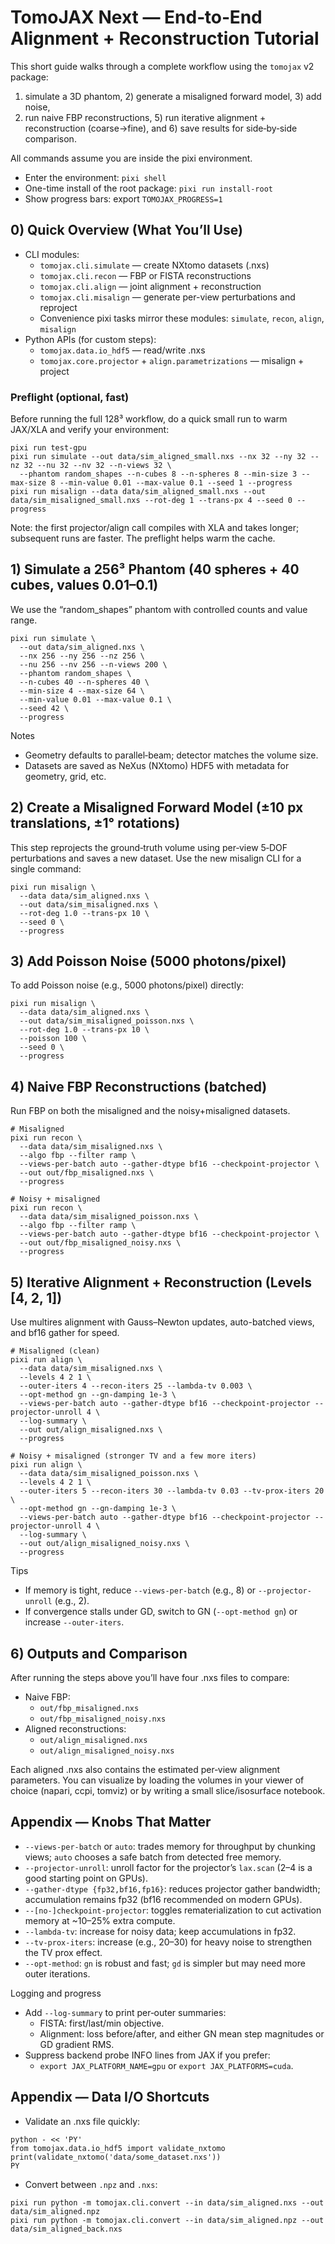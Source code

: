 # TomoJAX Next — End‑to‑End Alignment + Reconstruction Tutorial

This short guide walks through a complete workflow using the `tomojax` v2 package:

1) simulate a 3D phantom, 2) generate a misaligned forward model, 3) add noise,
4) run naive FBP reconstructions, 5) run iterative alignment + reconstruction
(coarse→fine), and 6) save results for side‑by‑side comparison.

All commands assume you are inside the pixi environment.

- Enter the environment: `pixi shell`
- One-time install of the root package: `pixi run install-root`
- Show progress bars: export `TOMOJAX_PROGRESS=1`


## 0) Quick Overview (What You’ll Use)

- CLI modules:
  - `tomojax.cli.simulate` — create NXtomo datasets (.nxs)
  - `tomojax.cli.recon` — FBP or FISTA reconstructions
  - `tomojax.cli.align` — joint alignment + reconstruction
  - `tomojax.cli.misalign` — generate per-view perturbations and reproject
  - Convenience pixi tasks mirror these modules: `simulate`, `recon`, `align`, `misalign`
- Python APIs (for custom steps):
  - `tomojax.data.io_hdf5` — read/write .nxs
  - `tomojax.core.projector` + `align.parametrizations` — misalign + project

### Preflight (optional, fast)

Before running the full 128³ workflow, do a quick small run to warm JAX/XLA and
verify your environment:

```
pixi run test-gpu
pixi run simulate --out data/sim_aligned_small.nxs --nx 32 --ny 32 --nz 32 --nu 32 --nv 32 --n-views 32 \
  --phantom random_shapes --n-cubes 8 --n-spheres 8 --min-size 3 --max-size 8 --min-value 0.01 --max-value 0.1 --seed 1 --progress
pixi run misalign --data data/sim_aligned_small.nxs --out data/sim_misaligned_small.nxs --rot-deg 1 --trans-px 4 --seed 0 --progress
```

Note: the first projector/align call compiles with XLA and takes longer; subsequent
runs are faster. The preflight helps warm the cache.


## 1) Simulate a 256³ Phantom (40 spheres + 40 cubes, values 0.01–0.1)

We use the “random_shapes” phantom with controlled counts and value range.

```
pixi run simulate \
  --out data/sim_aligned.nxs \
  --nx 256 --ny 256 --nz 256 \
  --nu 256 --nv 256 --n-views 200 \
  --phantom random_shapes \
  --n-cubes 40 --n-spheres 40 \
  --min-size 4 --max-size 64 \
  --min-value 0.01 --max-value 0.1 \
  --seed 42 \
  --progress
```

Notes
- Geometry defaults to parallel‑beam; detector matches the volume size.
- Datasets are saved as NeXus (NXtomo) HDF5 with metadata for geometry, grid, etc.


## 2) Create a Misaligned Forward Model (±10 px translations, ±1° rotations)

This step reprojects the ground‑truth volume using per‑view 5‑DOF perturbations
and saves a new dataset. Use the new misalign CLI for a single command:

```
pixi run misalign \
  --data data/sim_aligned.nxs \
  --out data/sim_misaligned.nxs \
  --rot-deg 1.0 --trans-px 10 \
  --seed 0 \
  --progress
```


## 3) Add Poisson Noise (5000 photons/pixel)

To add Poisson noise (e.g., 5000 photons/pixel) directly:

```
pixi run misalign \
  --data data/sim_aligned.nxs \
  --out data/sim_misaligned_poisson.nxs \
  --rot-deg 1.0 --trans-px 10 \
  --poisson 100 \
  --seed 0 \
  --progress
```


## 4) Naive FBP Reconstructions (batched)

Run FBP on both the misaligned and the noisy+misaligned datasets.

```
# Misaligned
pixi run recon \
  --data data/sim_misaligned.nxs \
  --algo fbp --filter ramp \
  --views-per-batch auto --gather-dtype bf16 --checkpoint-projector \
  --out out/fbp_misaligned.nxs \
  --progress

# Noisy + misaligned
pixi run recon \
  --data data/sim_misaligned_poisson.nxs \
  --algo fbp --filter ramp \
  --views-per-batch auto --gather-dtype bf16 --checkpoint-projector \
  --out out/fbp_misaligned_noisy.nxs \
  --progress
```


## 5) Iterative Alignment + Reconstruction (Levels [4, 2, 1])

Use multires alignment with Gauss–Newton updates, auto-batched views, and bf16 gather for speed.

```
# Misaligned (clean)
pixi run align \
  --data data/sim_misaligned.nxs \
  --levels 4 2 1 \
  --outer-iters 4 --recon-iters 25 --lambda-tv 0.003 \
  --opt-method gn --gn-damping 1e-3 \
  --views-per-batch auto --gather-dtype bf16 --checkpoint-projector --projector-unroll 4 \
  --log-summary \
  --out out/align_misaligned.nxs \
  --progress

# Noisy + misaligned (stronger TV and a few more iters)
pixi run align \
  --data data/sim_misaligned_poisson.nxs \
  --levels 4 2 1 \
  --outer-iters 5 --recon-iters 30 --lambda-tv 0.03 --tv-prox-iters 20 \
  --opt-method gn --gn-damping 1e-3 \
  --views-per-batch auto --gather-dtype bf16 --checkpoint-projector --projector-unroll 4 \
  --log-summary \
  --out out/align_misaligned_noisy.nxs \
  --progress
```

Tips
- If memory is tight, reduce `--views-per-batch` (e.g., 8) or `--projector-unroll` (e.g., 2).
- If convergence stalls under GD, switch to GN (`--opt-method gn`) or increase `--outer-iters`.


## 6) Outputs and Comparison

After running the steps above you’ll have four .nxs files to compare:

- Naive FBP:
  - `out/fbp_misaligned.nxs`
  - `out/fbp_misaligned_noisy.nxs`
- Aligned reconstructions:
  - `out/align_misaligned.nxs`
  - `out/align_misaligned_noisy.nxs`

Each aligned .nxs also contains the estimated per‑view alignment parameters.
You can visualize by loading the volumes in your viewer of choice (napari,
ccpi, tomviz) or by writing a small slice/isosurface notebook.


## Appendix — Knobs That Matter

- `--views-per-batch` or `auto`: trades memory for throughput by chunking views; `auto` chooses a safe batch from detected free memory.
- `--projector-unroll`: unroll factor for the projector’s `lax.scan` (2–4 is a good starting point on GPUs).
- `--gather-dtype {fp32,bf16,fp16}`: reduces projector gather bandwidth; accumulation remains fp32 (bf16 recommended on modern GPUs).
- `--[no-]checkpoint-projector`: toggles rematerialization to cut activation memory at ~10–25% extra compute.
- `--lambda-tv`: increase for noisy data; keep accumulations in fp32.
- `--tv-prox-iters`: increase (e.g., 20–30) for heavy noise to strengthen the TV prox effect.
- `--opt-method`: `gn` is robust and fast; `gd` is simpler but may need more outer iterations.

Logging and progress
- Add `--log-summary` to print per‑outer summaries:
  - FISTA: first/last/min objective.
  - Alignment: loss before/after, and either GN mean step magnitudes or GD gradient RMS.
- Suppress backend probe INFO lines from JAX if you prefer:
  - `export JAX_PLATFORM_NAME=gpu` or `export JAX_PLATFORMS=cuda`.


## Appendix — Data I/O Shortcuts

- Validate an .nxs file quickly:

```
python - << 'PY'
from tomojax.data.io_hdf5 import validate_nxtomo
print(validate_nxtomo('data/some_dataset.nxs'))
PY
```

- Convert between `.npz` and `.nxs`:

```
pixi run python -m tomojax.cli.convert --in data/sim_aligned.nxs --out data/sim_aligned.npz
pixi run python -m tomojax.cli.convert --in data/sim_aligned.npz --out data/sim_aligned_back.nxs
```
